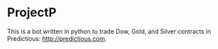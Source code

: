 ProjectP
========

This is a bot written in python to trade Dow, Gold, and Silver contracts in Predictious: http://predictious.com. 
